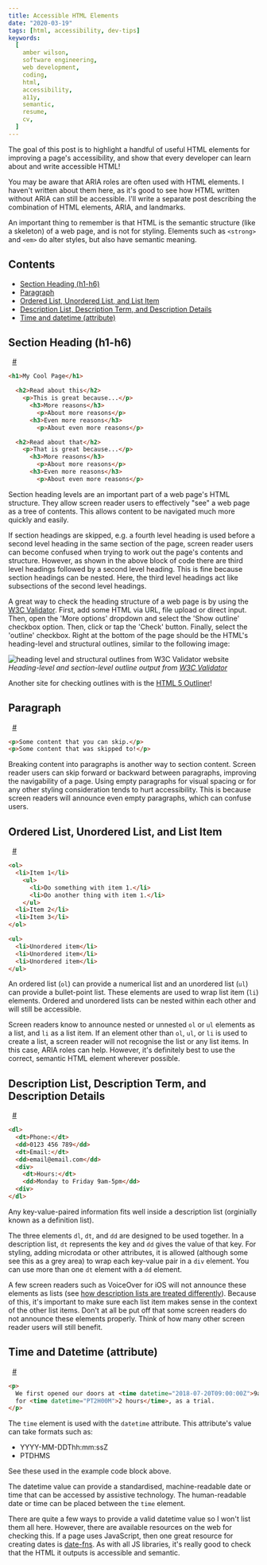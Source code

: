 ```yaml
---
title: Accessible HTML Elements
date: "2020-03-19"
tags: [html, accessibility, dev-tips]
keywords:
  [
    amber wilson,
    software engineering,
    web development,
    coding,
    html,
    accessibility,
    a11y,
    semantic,
    resume,
    cv,
  ]
---
```


<section>

The goal of this post is to highlight a handful of useful HTML elements for improving a page's accessibility, and show that every developer can learn about and write accessible HTML!

You may be aware that ARIA roles are often used with HTML elements. I haven't written about them here, as it's good to see how HTML written without ARIA can still be accessible. I'll write a separate post describing the combination of HTML elements, ARIA, and landmarks.

An important thing to remember is that HTML is the semantic structure (like a skeleton) of a web page, and is not for styling. Elements such as `<strong>` and `<em>` do alter styles, but also have semantic meaning.

<h2 class="heading-margin">Contents</h2>
<ul>
<li><a href="#section-heading">Section Heading (h1-h6)</a></li>
<li><a href="#paragraph">Paragraph</a></li>
<li><a href="#lists-and-list-item">Ordered List, Unordered List, and List Item</a></li>
<li><a href="#description-list">Description List, Description Term, and Description Details</a></li>
<li><a href="#time-and-datetime">Time and datetime (attribute)</a></li>
</ul>

</section>

<section>

<div class="heading-with-siblings">
  <h2 id="section-heading">Section Heading (h1-h6)</h2>&nbsp;
  <a href="#section-heading" aria-hidden="true">#</a>
</div>

```markdown
<h1>My Cool Page</h1>

  <h2>Read about this</h2>
    <p>This is great because...</p>
      <h3>More reasons</h3>
        <p>About more reasons</p>
      <h3>Even more reasons</h3>
        <p>About even more reasons</p>

  <h2>Read about that</h2>
    <p>That is great because...</p>
      <h3>More reasons</h3>
        <p>About more reasons</p>
      <h3>Even more reasons</h3>
        <p>About even more reasons</p>
```

Section heading levels are an important part of a web page's HTML structure. They allow screen reader users to effectively "see" a web page as a tree of contents. This allows content to be navigated much more quickly and easily.

If section headings are skipped, e.g. a fourth level heading is used before a second level heading in the same section of the page, screen reader users can become confused when trying to work out the page's contents and structure. However, as shown in the above block of code there are third level headings followed by a second level heading. This is fine because section headings can be nested. Here, the third level headings act like subsections of the second level headings.

A great way to check the heading structure of a web page is by using the [W3C Validator](https://validator.w3.org/). First, add some HTML via URL, file upload or direct input. Then, open the 'More options' dropdown and select the 'Show outline' checkbox option. Then, click or tap the 'Check' button. Finally, select the 'outline' checkbox. Right at the bottom of the page should be the HTML's heading-level and structural outlines, similar to the following image:

![heading level and structural outlines from W3C Validator website](img/heading_level_outline.png)
<em class="image-caption">Heading-level and section-level outline output from <a href="https://validator.w3.org/">W3C Validator</a></em>

Another site for checking outlines with is the [HTML 5 Outliner](https://gsnedders.html5.org/outliner/)!

<div class="heading-with-siblings">
  <h2 id="paragraph">Paragraph</h2>&nbsp;
  <a href="#paragraph" aria-hidden="true">#</a>
</div>

```html
<p>Some content that you can skip.</p>
<p>Some content that was skipped to!</p>
```

Breaking content into paragraphs is another way to section content. Screen reader users can skip forward or backward between paragraphs, improving the navigability of a page. Using empty paragraphs for visual spacing or for any other styling consideration tends to hurt accessibility. This is because screen readers will announce even empty paragraphs, which can confuse users.

<div class="heading-with-siblings">
  <h2 id="lists-and-list-item">Ordered List, Unordered List, and List Item</h2>&nbsp;
  <a href="#lists-and-list-item" aria-hidden="true">#</a>
</div>

```markdown
<ol>
  <li>Item 1</li>
    <ul>
      <li>Do something with item 1.</li>
      <li>Do another thing with item 1.</li>
    </ul>
  <li>Item 2</li>
  <li>Item 3</li>
</ol>

<ul>
  <li>Unordered item</li>
  <li>Unordered item</li>
  <li>Unordered item</li>
</ul>
```

An ordered list (`ol`) can provide a numerical list and an unordered list (`ul`) can provide a bullet-point list. These elements are used to wrap list item (`li`) elements. Ordered and unordered lists can be nested within each other and will still be accessible.

Screen readers know to announce nested or unnested `ol` or `ul` elements as a list, and `li` as a list item. If an element other than `ol`, `ul`, or `li` is used to create a list, a screen reader will not recognise the list or any list items. In this case, ARIA roles can help. However, it's definitely best to use the correct, semantic HTML element wherever possible.

<div class="heading-with-siblings">
  <h2 id="description-list">Description List, Description Term, and Description Details</h2>&nbsp;
  <a href="#description-list" aria-hidden="true">#</a>
</div>

```html
<dl>
  <dt>Phone:</dt>
  <dd>0123 456 789</dd>
  <dt>Email:</dt>
  <dd>email@email.com</dd>
  <div>
    <dt>Hours:</dt>
    <dd>Monday to Friday 9am-5pm</dd>
  <div>
</dl>
```

Any key-value-paired information fits well inside a description list (orginially known as a definition list).

The three elements `dl`, `dt`, and `dd` are designed to be used together. In a description list, `dt` represents the key and `dd` gives the value of that key. For styling, adding microdata or other attributes, it is allowed (although some see this as a grey area) to wrap each key-value pair in a `div` element. You can use more than one `dt` element with a `dd` element.

A few screen readers such as VoiceOver for iOS will not announce these elements as lists (see [how description lists are treated differently](https://cdpn.io/aardrian/debug/NzGaKP)). Because of this, it's important to make sure each list item makes sense in the context of the other list items. Don't at all be put off that some screen readers do not announce these elements properly. Think of how many other screen reader users will still benefit.

<div class="heading-with-siblings">
  <h2 id="time-and-datetime">Time and Datetime (attribute)</h2>&nbsp;
  <a href="#time-and-datetime" aria-hidden="true">#</a>
</div>

```markdown
<p>
  We first opened our doors at <time datetime="2018-07-20T09:00:00Z">9am on 20th July 2018</time>
  for <time datetime="PT2H00M">2 hours</time>, as a trial.
</p>
```

The `time` element is used with the `datetime` attribute. This attribute's value can take formats such as:

- YYYY-MM-DDThh:mm:ssZ
- PTDHMS

See these used in the example code block above.

The datetime value can provide a standardised, machine-readable date or time that can be accessed by assistive technology. The human-readable date or time can be placed between the `time` element.

There are quite a few ways to provide a valid datetime value so I won't list them all here. However, there are available resources on the web for checking this. If a page uses JavaScript, then one great resource for creating dates is [date-fns](https://date-fns.org/). As with all JS libraries, it's really good to check that the HTML it outputs is accessible and semantic.

</section>
